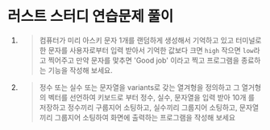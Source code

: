 # 러스트 스터디 연습문제 풀이

1. > 컴퓨터가 미리 아스키 문자 1개를 랜덤하게 생성해서 기억하고 있고
     터미널로 한 문자를 사용자로부터 입력 받아서 기억한 값보다 크면 `high` 작으면 `low`라고 찍어주고
     만약 문자를 맟추면 'Good job' 이라고 찍고 프로그램을 종료하는 기능을 작성해 보세요.

2. > 정수 또는 실수 또는 문자열을 variants로 갖는 열겨형을 정의하고
     그 열거형의 벡터를 선언하여
     키보드로 부터 정수, 실수, 문자열을 입력 받아 10개 를 저장하고
     정수끼리 구룹지어 소팅하고, 실수끼리 그룹지어 소팅하고, 문자열 끼리 그룹지어 소팅하여
     화면에 출력하는 프로그램을 작성해 보세요